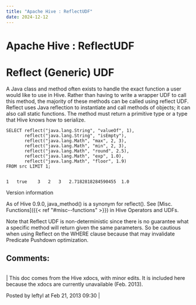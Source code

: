 ```yaml
---
title: "Apache Hive : ReflectUDF"
date: 2024-12-12
---
```










# Apache Hive : ReflectUDF






# Reflect (Generic) UDF

A Java class and method often exists to handle the exact function a user would like to use in Hive. Rather than having to write a wrapper UDF to call this method, the majority of these methods can be called using reflect UDF. Reflect uses Java reflection to instantiate and call methods of objects; it can also call static functions. The method must return a primitive type or a type that Hive knows how to serialize.



```
SELECT reflect("java.lang.String", "valueOf", 1),
       reflect("java.lang.String", "isEmpty"),
       reflect("java.lang.Math", "max", 2, 3),
       reflect("java.lang.Math", "min", 2, 3),
       reflect("java.lang.Math", "round", 2.5),
       reflect("java.lang.Math", "exp", 1.0),
       reflect("java.lang.Math", "floor", 1.9)
FROM src LIMIT 1;


1	true	3	2	3	2.7182818284590455	1.0

```

Version information

As of Hive 0.9.0, java\_method() is a synonym for reflect(). See [Misc. Functions]({{< ref "#misc--functions" >}}) in Hive Operators and UDFs.

Note that Reflect UDF is non-deterministic since there is no guarantee what a specific method will return given the same parameters. So be cautious when using Reflect on the WHERE clause because that may invalidate Predicate Pushdown optimization.





## Comments:





|  |
| --- |
| 
This doc comes from the Hive xdocs, with minor edits. It is included here because the xdocs are currently unavailable (Feb. 2013).


 Posted by leftyl at Feb 21, 2013 09:30
  |



 

 

